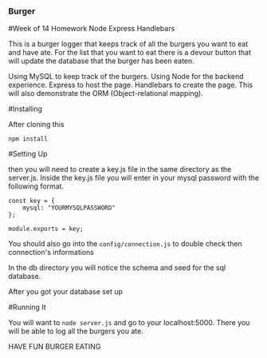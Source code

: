 
### Burger

#Week of 14 Homework Node Express Handlebars

This is a burger logger that keeps track of all the burgers you want to eat and have ate. For the list that you want to eat there is a devour button that will update the database that the burger has been eaten.

Using MySQL to keep track of the burgers. Using Node for the backend experience. Express to host the page. Handlebars to create the page. This will also demonstrate the ORM (Object-relational mapping).

#Installing

After cloning this

```
npm install
```

#Setting Up

then you will need to create a key.js file in the same directory as the server.js. Inside the key.js file you will enter in your mysql password with the following format.

```
const key = {
	mysql: "YOURMYSQLPASSWORD"
};

module.exports = key;
```

You should also go into the ```config/connection.js``` to double check then connection's informations

In the db directory you will notice the schema and seed for the sql database.

After you got your database set up

#Running It

You will want to ```node server.js``` and go to your localhost:5000. There you will be able to log all the burgers you ate.

HAVE FUN BURGER EATING
